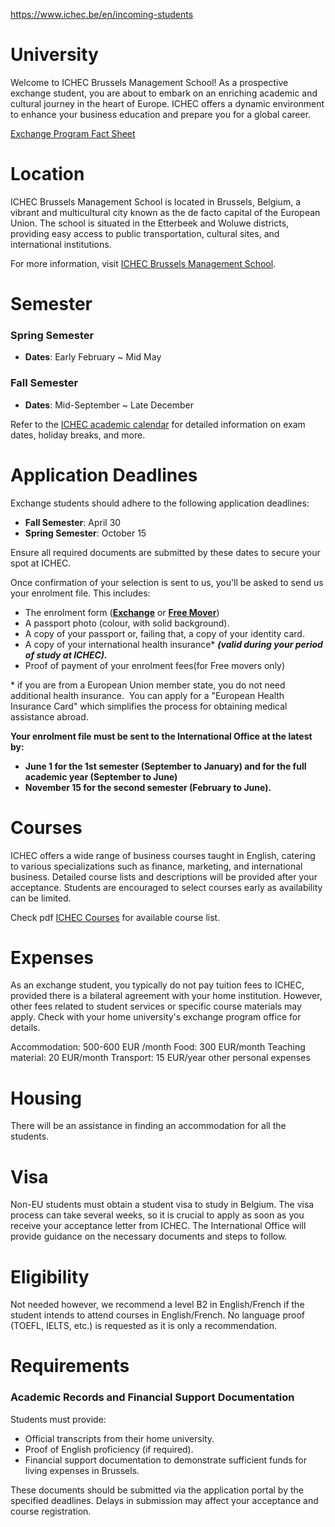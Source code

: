 https://www.ichec.be/en/incoming-students

# University

Welcome to ICHEC Brussels Management School! As a prospective exchange student, you are about to embark on an enriching academic and cultural journey in the heart of Europe. ICHEC offers a dynamic environment to enhance your business education and prepare you for a global career.

[Exchange Program Fact Sheet](https://www.ichec.be/sites/default/files/uploads/International/Documents%2024-25/Fact%20Sheet%202024-2025.pdf)

# Location

ICHEC Brussels Management School is located in Brussels, Belgium, a vibrant and multicultural city known as the de facto capital of the European Union. The school is situated in the Etterbeek and Woluwe districts, providing easy access to public transportation, cultural sites, and international institutions.

For more information, visit [ICHEC Brussels Management School](https://www.ichec.be/en).

# Semester

### Spring Semester

- **Dates**: Early February ~ Mid May

### Fall Semester

- **Dates**: Mid-September ~ Late December

Refer to the [ICHEC academic calendar](https://www.ichec.be/sites/default/files/uploads/International/Documents%2024-25/Academic%20Calendar%202024-2025.pdf) for detailed information on exam dates, holiday breaks, and more.

# Application Deadlines

Exchange students should adhere to the following application deadlines:

- **Fall Semester**: April 30
- **Spring Semester**: October 15

Ensure all required documents are submitted by these dates to secure your spot at ICHEC.

Once confirmation of your selection is sent to us, you'll be asked to send us your enrolment file. This includes:

- The enrolment form (**[Exchange](https://www.ichec.be/sites/default/files/uploads/International/Documents%2024-25/Application%20form%202024-2025.pdf)** or **[Free Mover](https://www.ichec.be/sites/default/files/uploads/International/Documents%2024-25/Application%20form%20Free%20Mover%202024-2025.pdf)**)
- A passport photo (colour, with solid background).
- A copy of your passport or, failing that, a copy of your identity card.
- A copy of your international health insurance\* **_(valid during your period of study at ICHEC)._**
- Proof of payment of your enrolment fees(for Free movers only)

\* if you are from a European Union member state, you do not need additional health insurance.  You can apply for a "European Health Insurance Card" which simplifies the process for obtaining medical assistance abroad.

**Your enrolment file must be sent to the International Office at the latest by:**

- **June 1 for the 1st semester (September to January) and for the full academic year (September to June)**
- **November 15 for the second semester (February to June).**

# Courses

ICHEC offers a wide range of business courses taught in English, catering to various specializations such as finance, marketing, and international business. Detailed course lists and descriptions will be provided after your acceptance. Students are encouraged to select courses early as availability can be limited.

Check pdf [ICHEC Courses](https://www.ichec.be/sites/default/files/uploads/International/Documents%2024-25/List%20courses%202024-2025.pdf) for available course list.

# Expenses

As an exchange student, you typically do not pay tuition fees to ICHEC, provided there is a bilateral agreement with your home institution. However, other fees related to student services or specific course materials may apply. Check with your home university's exchange program office for details.

Accommodation: 500-600 EUR /month
Food: 300 EUR/month
Teaching material: 20 EUR/month
Transport: 15 EUR/year
other personal expenses

# Housing

There will be an assistance in finding an accommodation for all the students.

# Visa

Non-EU students must obtain a student visa to study in Belgium. The visa process can take several weeks, so it is crucial to apply as soon as you receive your acceptance letter from ICHEC. The International Office will provide guidance on the necessary documents and steps to follow.

# Eligibility

Not needed however, we recommend a level B2 in English/French if the student intends to attend courses in English/French.
No language proof (TOEFL, IELTS, etc.) is requested as it is only a recommendation.

# Requirements

### Academic Records and Financial Support Documentation

Students must provide:

- Official transcripts from their home university.
- Proof of English proficiency (if required).
- Financial support documentation to demonstrate sufficient funds for living expenses in Brussels.

These documents should be submitted via the application portal by the specified deadlines. Delays in submission may affect your acceptance and course registration.
